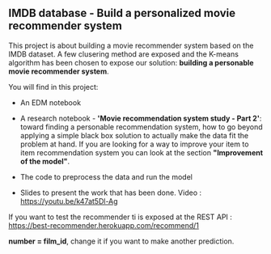 ## IMDB database - Build a personalized movie recommender system



This project is about building a movie recommender system based on the IMDB dataset. A few clusering  method are exposed and the K-means algorithm has been chosen to expose our solution: **building a personable movie recommender system**. 



You will find in this project:



  - An EDM notebook



  - A research notebook -  **'Movie recommendation system study - Part 2'**: toward finding a personable recommendation system,  how to go beyond applying a simple black box solution to actually make the data fit the problem at hand. If you are looking for a way to improve your item to item recommendation system you can look at the section **"Improvement of the model"**. 



  - The code to preprocess the data and run the model

    

  - Slides to present the work that has been done. Video : https://youtu.be/k47at5Dl-Ag



  If you want to test the recommender ti is exposed at the REST API :  https://best-recommender.herokuapp.com/recommend/1

 **number = film_id**, change it if you want to make another prediction.



